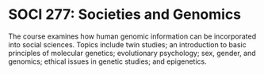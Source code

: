 # SOCI 277: Societies and Genomics

The course examines how human genomic information can be incorporated into social sciences. Topics include twin studies; an introduction to basic principles of molecular genetics; evolutionary psychology; sex, gender, and genomics; ethical issues in genetic studies; and epigenetics.
